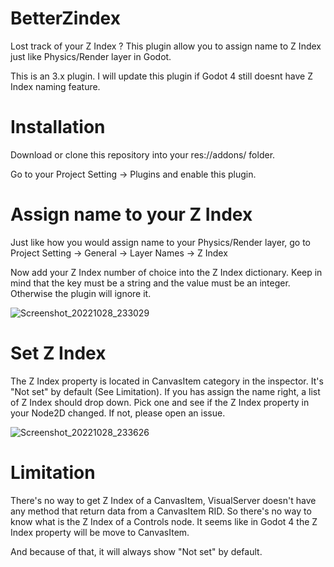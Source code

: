 # BetterZindex
Lost track of your Z Index ? This plugin allow you to assign name to Z Index just like Physics/Render layer in Godot.

This is an 3.x plugin. I will update this plugin if Godot 4 still doesnt have Z Index naming feature.

# Installation
Download or clone this repository into your res://addons/ folder.

Go to your Project Setting -> Plugins and enable this plugin.

# Assign name to your Z Index
Just like how you would assign name to your Physics/Render layer, go to Project Setting -> General -> Layer Names -> Z Index

Now add your Z Index number of choice into the Z Index dictionary. Keep in mind that the key must be a string and the value must be an integer. Otherwise the plugin will ignore it.

![Screenshot_20221028_233029](https://user-images.githubusercontent.com/68549456/198691268-15696c75-8a17-4916-9670-47713e84dc2b.jpg)

# Set Z Index
The Z Index property is located in CanvasItem category in the inspector. It's "Not set" by default (See Limitation). If you has assign the name right, a list of Z Index should drop down. Pick one and see if the Z Index property in your Node2D changed. If not, please open an issue.

![Screenshot_20221028_233626](https://user-images.githubusercontent.com/68549456/198691298-e91ffc23-61d4-4699-b507-89e2de26641e.jpg)

# Limitation
There's no way to get Z Index of a CanvasItem, VisualServer doesn't have any method that return data from a CanvasItem RID. So there's no way to know what is the Z Index of a Controls node. It seems like in Godot 4 the Z Index property will be move to CanvasItem.

And because of that, it will always show "Not set" by default.
